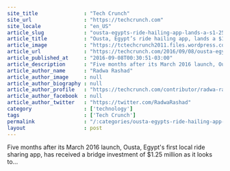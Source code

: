 ```yaml
---
site_title               : "Tech Crunch"
site_url                 : "https://techcrunch.com"
site_locale              : "en_US"
article_slug             : "ousta-egypts-ride-hailing-app-lands-a-s1-25-million-investment"
article_title            : "Ousta, Egypt’s ride hailing app, lands a $1.25 million investment"
article_image            : "https://tctechcrunch2011.files.wordpress.com/2016/02/taxi-ridesharing1.png?w=764&h=400&crop=1"
article_url              : "https://techcrunch.com/2016/09/08/ousta-egypts-ride-hailing-app-lands-a-1-25-million-investment/"
article_published_at     : "2016-09-08T00:30:51-03:00"
article_description      : "Five months after its March 2016 launch, Ousta, Egypt's first local ride sharing app, has received a bridge investment of $1.25 million as it looks to..."
article_author_name      : "Radwa Rashad"
article_author_image     : null
article_author_biography : null
article_author_profile   : "https://techcrunch.com/contributor/radwa-rashad/"
article_author_facebook  : null
article_author_twitter   : "https://twitter.com/RadwaRashad"
category                 : ['technology']
tags                     : ['Tech Crunch']
permalink                : "/:categories/ousta-egypts-ride-hailing-app-lands-a-s1-25-million-investment/"
layout                   : post
---
```


Five months after its March 2016 launch, Ousta, Egypt's first local ride sharing app, has received a bridge investment of $1.25 million as it looks to...
